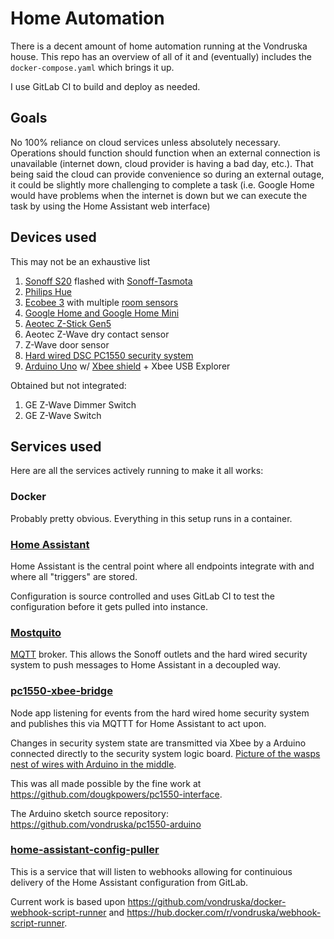 # Home Automation

There is a decent amount of home automation running at the Vondruska house. This repo has an overview of all of it and (eventually) includes the `docker-compose.yaml` which brings it up.

I use GitLab CI to build and deploy as needed.


## Goals
No 100% reliance on cloud services unless absolutely necessary. Operations should function should function when an external connection is unavailable (internet down, cloud provider is having a bad day, etc.). That being said the cloud can provide convenience so during an external outage, it could be slightly more challenging to complete a task (i.e. Google Home would have problems when the internet is down but we can execute the task by using the Home Assistant web interface)

## Devices used

This may not be an exhaustive list

1. [Sonoff S20](https://www.itead.cc/smart-socket.html) flashed with [Sonoff-Tasmota](https://github.com/arendst/Sonoff-Tasmota)
1. [Philips Hue](https://www.meethue.com)
1. [Ecobee 3](https://www.ecobee.com) with multiple [room sensors](https://www.ecobee.com/room-sensors/)
1. [Google Home and Google Home Mini](https://www.google.com/home)
1. [Aeotec Z-Stick Gen5](https://aeotec.com/z-wave-usb-stick)
1. Aeotec Z-Wave dry contact sensor
1. Z-Wave door sensor
1. [Hard wired DSC PC1550 security system](https://images.google.com/?q=dsc+pc1550&gws_rd=ssl)
1. [Arduino Uno](https://store.arduino.cc/usa/arduino-uno-rev3) w/ [Xbee shield](https://www.sparkfun.com/products/12847) + Xbee USB Explorer

Obtained but not integrated:
1. GE Z-Wave Dimmer Switch
1. GE Z-Wave Switch

## Services used

Here are all the services actively running to make it all works:

### Docker

Probably pretty obvious. Everything in this setup runs in a container.

### [Home Assistant](https://github.com/home-assistant/home-assistant)

Home Assistant is the central point where all endpoints integrate with and where all "triggers" are stored.

Configuration is source controlled and uses GitLab CI to test the configuration before it gets pulled into instance.

### [Mostquito](https://mosquitto.org/)

[MQTT](http://mqtt.org) broker. This allows the Sonoff outlets and the hard wired security system to push messages to Home Assistant in a decoupled way.

### [pc1550-xbee-bridge](https://github.com/vondruska/pc1550-xbee-bridge)

Node app listening for events from the hard wired home security system and publishes this via MQTTT for Home Assistant to act upon.

Changes in security system state are transmitted via Xbee by a Arduino connected directly to the security system logic board. [Picture of the wasps nest of wires with Arduino in the middle](https://i.imgur.com/SA4ujbsh.jpg).

This was all made possible by the fine work at https://github.com/dougkpowers/pc1550-interface.

The Arduino sketch source repository: https://github.com/vondruska/pc1550-arduino

### [home-assistant-config-puller](https://github.com/vondruska/home-assistant-config-puller)

This is a service that will listen to webhooks allowing for continuious delivery of the Home Assistant configuration from GitLab.

Current work is based upon https://github.com/vondruska/docker-webhook-script-runner and https://hub.docker.com/r/vondruska/webhook-script-runner.